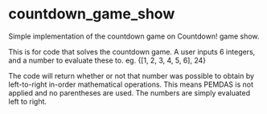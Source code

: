 # countdown_game_show
Simple implementation of the countdown game on Countdown! game show. 

This is for code that solves the countdown game.
A user inputs 6 integers, and a number to evaluate these to. eg. {[1, 2, 3, 4, 5, 6], 24}

The code will return whether or not that number was possible to obtain by left-to-right in-order mathematical operations. 
This means PEMDAS is not applied and no parentheses are used. The numbers are simply evaluated left to right. 
